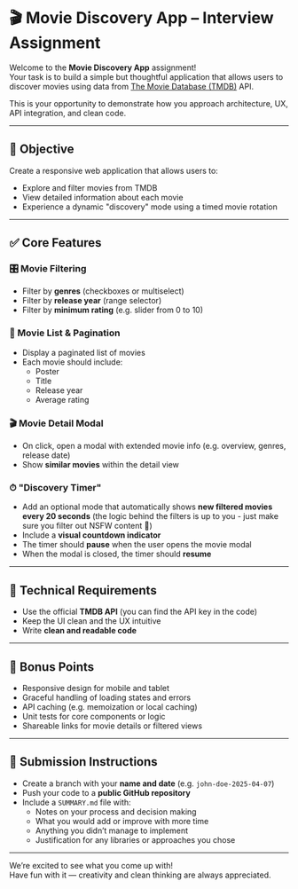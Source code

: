 # 🎬 Movie Discovery App – Interview Assignment

Welcome to the **Movie Discovery App** assignment!  
Your task is to build a simple but thoughtful application that allows users to discover movies using data from [The Movie Database (TMDB)](https://developer.themoviedb.org/reference) API.

This is your opportunity to demonstrate how you approach architecture, UX, API integration, and clean code.

---

## 🧩 Objective

Create a responsive web application that allows users to:
- Explore and filter movies from TMDB
- View detailed information about each movie
- Experience a dynamic "discovery" mode using a timed movie rotation

---

## ✅ Core Features

### 🎛 Movie Filtering
- Filter by **genres** (checkboxes or multiselect)
- Filter by **release year** (range selector)
- Filter by **minimum rating** (e.g. slider from 0 to 10)

### 📄 Movie List & Pagination
- Display a paginated list of movies
- Each movie should include:
    - Poster
    - Title
    - Release year
    - Average rating

### 🎬 Movie Detail Modal
- On click, open a modal with extended movie info (e.g. overview, genres, release date)
- Show **similar movies** within the detail view

### ⏱ "Discovery Timer"
- Add an optional mode that automatically shows **new filtered movies every 20 seconds** (the logic behind the filters is up to you - just make sure you filter out NSFW content 🔞)
- Include a **visual countdown indicator**
- The timer should **pause** when the user opens the movie modal
- When the modal is closed, the timer should **resume**

---

## 🧪 Technical Requirements

- Use the official **TMDB API** (you can find the API key in the code)
- Keep the UI clean and the UX intuitive
- Write **clean and readable code**

---

## 🌟 Bonus Points

- Responsive design for mobile and tablet
- Graceful handling of loading states and errors
- API caching (e.g. memoization or local caching)
- Unit tests for core components or logic
- Shareable links for movie details or filtered views

---

## 🚀 Submission Instructions

- Create a branch with your **name and date** (e.g. `john-doe-2025-04-07`)
- Push your code to a **public GitHub repository**
- Include a `SUMMARY.md` file with:
    - Notes on your process and decision making
    - What you would add or improve with more time
    - Anything you didn’t manage to implement
    - Justification for any libraries or approaches you chose

---

We’re excited to see what you come up with!  
Have fun with it — creativity and clean thinking are always appreciated.
